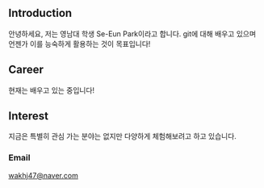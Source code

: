 ## Introduction
안녕하세요, 저는 영남대 학생 Se-Eun Park이라고 합니다. git에 대해 배우고 있으며 언젠가 이를 능숙하게 활용하는 것이 목표입니다!

## Career
현재는 배우고 있는 중입니다!

## Interest
지금은 특별히 관심 가는 분야는 없지만 다양하게 체험해보려고 하고 있습니다.

### Email
wakhj47@naver.com
<!--!
**Uzrt/Uzrt** is a ✨ _special_ ✨ repository because its `README.md` (this file) appears on your GitHub profile.

Here are some ideas to get you started:

- 🔭 I’m currently working on ...
- 🌱 I’m currently learning ...
- 👯 I’m looking to collaborate on ...
- 🤔 I’m looking for help with ...
- 💬 Ask me about ...
- 📫 How to reach me: ...
- 😄 Pronouns: ...
- ⚡ Fun fact: ...
-->
